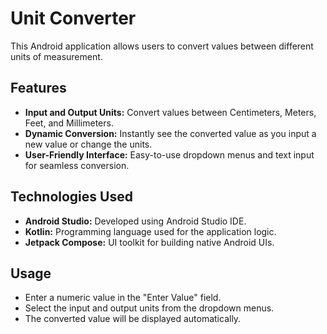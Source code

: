# Unit Converter

This Android application allows users to convert values between different units of measurement.

## Features

- **Input and Output Units:** Convert values between Centimeters, Meters, Feet, and Millimeters.
- **Dynamic Conversion:** Instantly see the converted value as you input a new value or change the units.
- **User-Friendly Interface:** Easy-to-use dropdown menus and text input for seamless conversion.

## Technologies Used

- **Android Studio:** Developed using Android Studio IDE.
- **Kotlin:** Programming language used for the application logic.
- **Jetpack Compose:** UI toolkit for building native Android UIs.

## Usage

- Enter a numeric value in the "Enter Value" field.
- Select the input and output units from the dropdown menus.
- The converted value will be displayed automatically.






